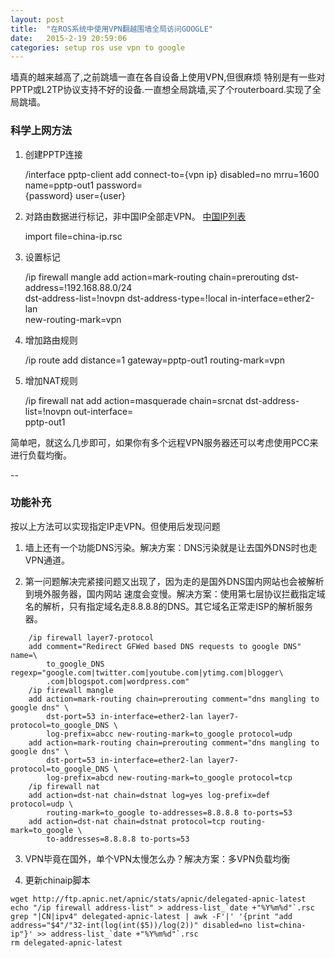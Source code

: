 ```yaml
---
layout: post
title:  "在ROS系统中使用VPN翻越围墙全局访问GOOGLE"
date:   2015-2-19 20:59:06
categories: setup ros use vpn to google
---
```

墙真的越来越高了,之前跳墙一直在各自设备上使用VPN,但很麻烦 特别是有一些对PPTP或L2TP协议支持不好的设备.一直想全局跳墙,买了个routerboard.实现了全局跳墙。

### 科学上网方法

1. 创建PPTP连接

	/interface pptp-client
	add connect-to={vpn ip} disabled=no mrru=1600 name=pptp-out1 password=\
	    {password} user={user}

2.  对路由数据进行标记，非中国IP全部走VPN。 [中国IP列表](http://guohai163.github.io/doc-pic/ros/china-ip.rsc)
	
	import file=china-ip.rsc

3. 设置标记
	
	/ip firewall mangle
	add action=mark-routing chain=prerouting dst-address=!192.168.88.0/24 \
	    dst-address-list=!novpn dst-address-type=!local in-interface=ether2-lan \
	    new-routing-mark=vpn

4. 增加路由规则

	/ip route
	add distance=1 gateway=pptp-out1 routing-mark=vpn

5.  增加NAT规则

	/ip firewall nat
	add action=masquerade chain=srcnat dst-address-list=!novpn out-interface=\
    	pptp-out1


简单吧，就这么几步即可，如果你有多个远程VPN服务器还可以考虑使用PCC来进行负载均衡。

--

### 功能补充

按以上方法可以实现指定IP走VPN。但使用后发现问题

1. 墙上还有一个功能DNS污染。解决方案：DNS污染就是让去国外DNS时也走VPN通道。

2. 第一问题解决完紧接问题又出现了，因为走的是国外DNS国内网站也会被解析到境外服务器，国内网站 速度会变慢。解决方案：使用第七层协议拦截指定域名的解析，只有指定域名走8.8.8.8的DNS。其它域名正常走ISP的解析服务器。

```
	/ip firewall layer7-protocol
	add comment="Redirect GFWed based DNS requests to google DNS" name=\
	    to_google_DNS regexp="google.com|twitter.com|youtube.com|ytimg.com|blogger\
	    .com|blogspot.com|wordpress.com"
	/ip firewall mangle
	add action=mark-routing chain=prerouting comment="dns mangling to google dns" \
	    dst-port=53 in-interface=ether2-lan layer7-protocol=to_google_DNS \
	    log-prefix=abcc new-routing-mark=to_google protocol=udp
	add action=mark-routing chain=prerouting comment="dns mangling to google dns" \
	    dst-port=53 in-interface=ether2-lan layer7-protocol=to_google_DNS \
	    log-prefix=abcd new-routing-mark=to_google protocol=tcp
	/ip firewall nat
	add action=dst-nat chain=dstnat log=yes log-prefix=def protocol=udp \
	    routing-mark=to_google to-addresses=8.8.8.8 to-ports=53
	add action=dst-nat chain=dstnat protocol=tcp routing-mark=to_google \
	    to-addresses=8.8.8.8 to-ports=53
```
3. VPN毕竟在国外，单个VPN太慢怎么办？解决方案：多VPN负载均衡

4. 更新chinaip脚本

```
wget http://ftp.apnic.net/apnic/stats/apnic/delegated-apnic-latest
echo "/ip firewall address-list" > address-list_`date +"%Y%m%d"`.rsc
grep "|CN|ipv4" delegated-apnic-latest | awk -F'|' '{print "add address="$4"/"32-int(log(int($5))/log(2))" disabled=no list=china-ip"}' >> address-list_`date +"%Y%m%d"`.rsc
rm delegated-apnic-latest
```
